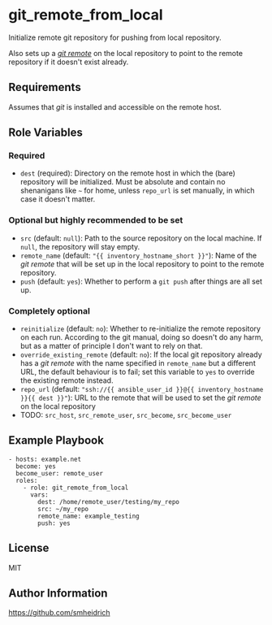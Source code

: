 git_remote_from_local
=====================

Initialize remote git repository for pushing from local repository.

Also sets up a [*git remote*][git-remote] on the local repository to point to
the remote repository if it doesn't exist already.

[git-remote]: https://git-scm.com/book/en/v2/Git-Basics-Working-with-Remotes

Requirements
------------

Assumes that *git* is installed and accessible on the remote host.

Role Variables
--------------

### Required

- ``dest`` (required): Directory on the remote host in which the (bare)
  repository will be initialized. Must be absolute and contain no shenanigans
  like ``~`` for home, unless ``repo_url`` is set manually, in which case it
  doesn't matter.

### Optional but highly recommended to be set

- ``src`` (default: ``null``): Path to the source repository on the local
  machine. If ``null``, the repository will stay empty.
- ``remote_name`` (default: ``"{{ inventory_hostname_short }}"``): Name
  of the *git remote* that will be set up in the local repository to point to
  the remote repository.
- ``push`` (default: ``yes``): Whether to perform a ``git push`` after things
  are all set up.

### Completely optional

- ``reinitialize`` (default: ``no``): Whether to re-initialize the remote
  repository on each run. According to the git manual, doing so doesn't do any
  harm, but as a matter of principle I don't want to rely on that.
- ``override_existing_remote`` (default: ``no``): If the local git repository
  already has a *git remote* with the name specified in ``remote_name`` but a
  different URL, the default behaviour is to fail; set this variable to ``yes``
  to override the existing remote instead.
- ``repo_url`` (default: ``"ssh://{{ ansible_user_id }}@{{ inventory_hostname
  }}{{ dest }}"``): URL to the remote that will be used to set the *git
  remote* on the local repository
- TODO: ``src_host``, ``src_remote_user``, ``src_become``, ``src_become_user``


Example Playbook
----------------

    - hosts: example.net
      become: yes
      become_user: remote_user
      roles:
        - role: git_remote_from_local
          vars:
            dest: /home/remote_user/testing/my_repo
            src: ~/my_repo
            remote_name: example_testing
            push: yes


License
-------

MIT


Author Information
------------------

https://github.com/smheidrich

